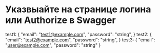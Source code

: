 # Указвыайте на странице логина или Authorize в Swagger
test1:
{
  "email": "test1@example.com",
  "password": "string",
}
test2:
{
  "email": "test2@example.com",
  "password": "string",
}
test3:
{
"email": "user@example.com",
"password": "string"
}